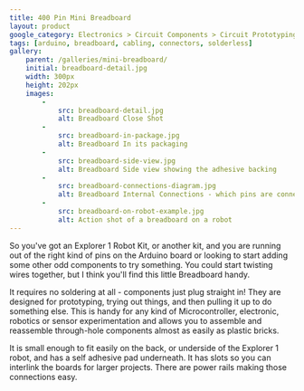 ```yaml
---
title: 400 Pin Mini Breadboard
layout: product
google_category: Electronics > Circuit Components > Circuit Prototyping
tags: [arduino, breadboard, cabling, connectors, solderless]
gallery:
    parent: /galleries/mini-breadboard/
    initial: breadboard-detail.jpg
    width: 300px
    height: 202px
    images:
        -
            src: breadboard-detail.jpg
            alt: Breadboard Close Shot
        -
            src: breadboard-in-package.jpg
            alt: Breadboard In its packaging
        -
            src: breadboard-side-view.jpg
            alt: Breadboard Side view showing the adhesive backing
        -
            src: breadboard-connections-diagram.jpg
            alt: Breadboard Internal Connections - which pins are connected
        -
            src: breadboard-on-robot-example.jpg
            alt: Action shot of a breadboard on a robot
---
```

So you've got an Explorer 1 Robot Kit, or another kit, and you are running out of the right kind of pins on the Arduino board or looking to start adding some other odd components to try something. You could start twisting wires together, but I think you'll find this little Breadboard handy.

It requires no soldering at all - components just plug straight in! They are designed for prototyping, trying out things, and then pulling it up to do something else.  This is handy for any kind of Microcontroller, electronic, robotics or sensor experimentation and allows you to assemble and reassemble through-hole components almost as easily as plastic bricks.

It is small enough to fit easily on the back, or underside of the Explorer 1 robot, and has a self adhesive pad underneath. It has slots so you can interlink the boards for larger projects. There are power rails making those connections easy.
